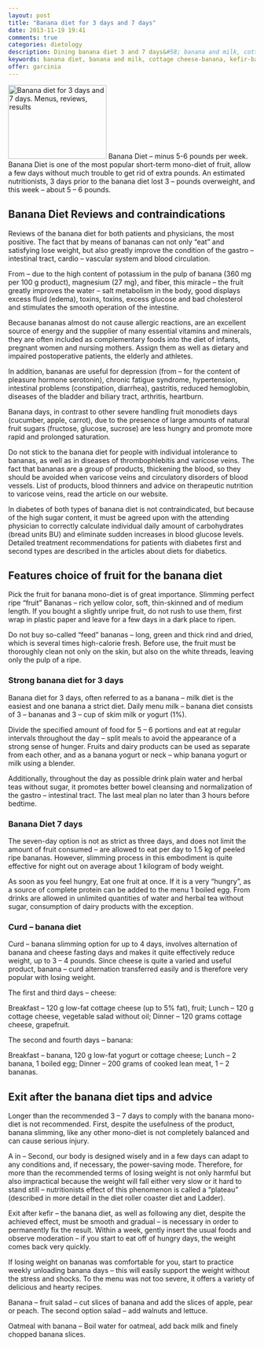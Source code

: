 ```yaml
---
layout: post
title: "Banana diet for 3 days and 7 days"
date: 2013-11-19 19:41
comments: true
categories: dietology
description: Dining banana diet 3 and 7 days&#58; banana and milk, cottage cheese - a banana and kefir - a banana helps to lose weight by 1 kg per day.
keywords: banana diet, banana and milk, cottage cheese-banana, kefir-banana
offer: garcinia
---
```

<p><img class="left" src="http://medusanews.com/images/banana-diet/image.jpg" width="200" height="150" title="banana diet, banana and milk, cottage cheese-banana, kefir-banana" alt="Banana diet for 3 days and 7 days. Menus, reviews, results"> Banana Diet &ndash; minus 5-6 pounds per week. Banana Diet is one of the most popular short-term mono-diet of fruit, allow a few days without much trouble to get rid of extra pounds. An estimated nutritionists, 3 days prior to the banana diet lost 3 &ndash; pounds overweight, and this week &ndash; about 5 &ndash; 6 pounds.</p>

<!-- more -->


<h2>Banana Diet Reviews and contraindications</h2>

<p>Reviews of the banana diet for both patients and physicians, the most positive. The fact that by means of bananas can not only &ldquo;eat&rdquo; and <span class="demo-button-click" id="demoT7">satisfying lose weight</span>, but also greatly improve the condition of the gastro &ndash; intestinal tract, cardio &ndash; vascular system and blood circulation.</p>

<p>From &ndash; due to the high content of potassium in the pulp of banana (360 mg per 100 g product), magnesium (27 mg), and fiber, this miracle &ndash; the fruit greatly improves the water &ndash; salt metabolism in the body, good displays excess fluid (edema), toxins, toxins, excess glucose and bad cholesterol and stimulates the smooth operation of the intestine.</p>

<p>Because bananas almost do not cause allergic reactions, are an excellent source of energy and the supplier of many essential vitamins and minerals, they are often included as complementary foods into the diet of infants, pregnant women and nursing mothers. Assign them as well as dietary and impaired postoperative patients, the elderly and athletes.</p>

<p>In addition, bananas are useful for depression (from &ndash; for the content of pleasure hormone serotonin), chronic fatigue syndrome, hypertension, intestinal problems (constipation, diarrhea), gastritis, reduced hemoglobin, diseases of the bladder and biliary tract, arthritis, heartburn.</p>

<p>Banana days, in contrast to other severe handling fruit monodiets days (cucumber, apple, carrot), due to the presence of large amounts of natural fruit sugars (fructose, glucose, sucrose) are less hungry and promote more rapid and prolonged saturation.</p>

<p>Do not stick to the banana diet for people with individual intolerance to bananas, as well as in diseases of thrombophlebitis and varicose veins. The fact that bananas are a group of products, thickening the blood, so they should be avoided when varicose veins and circulatory disorders of blood vessels. List of products, blood thinners and advice on therapeutic nutrition to varicose veins, read the article on our website.</p>

<p>In diabetes of both types of banana diet is not contraindicated, but because of the high sugar content, it must be agreed upon with the attending physician to correctly calculate individual daily amount of carbohydrates (bread units BU) and eliminate sudden increases in blood glucose levels. Detailed treatment recommendations for patients with diabetes first and second types are described in the articles about diets for diabetics.</p>

<h2>Features choice of fruit for the banana diet</h2>

<p>Pick the fruit for banana mono-diet is of great importance. Slimming perfect ripe &ldquo;fruit&rdquo; Bananas &ndash; rich yellow color, soft, thin-skinned and of medium length. If you bought a slightly unripe fruit, do not rush to use them, first wrap in plastic paper and leave for a few days in a dark place to ripen.</p>

<p>Do not buy so-called &ldquo;feed&rdquo; bananas &ndash; long, green and thick rind and dried, which is several times high-calorie fresh. Before use, the fruit must be thoroughly clean not only on the skin, but also on the white threads, leaving only the pulp of a ripe.</p>

<h3>Strong banana diet for 3 days</h3>

<p>Banana diet for 3 days, often referred to as a banana &ndash; milk diet is the easiest and one banana a strict diet. Daily menu milk &ndash; banana diet consists of 3 &ndash; bananas and 3 &ndash; cup of skim milk or yogurt (1%).</p>

<p>Divide the specified amount of food for 5 &ndash; 6 portions and eat at regular intervals throughout the day &ndash; split meals to avoid the appearance of a strong sense of hunger. Fruits and dairy products can be used as separate from each other, and as a banana yogurt or neck &ndash; whip banana yogurt or milk using a blender.</p>

<p>Additionally, throughout the day as possible drink plain water and herbal teas without sugar, it promotes better bowel cleansing and normalization of the gastro &ndash; intestinal tract. The last meal plan no later than 3 hours before bedtime.</p>

<h3>Banana Diet 7 days</h3>

<p>The seven-day option is not as strict as three days, and does not limit the amount of fruit consumed &ndash; are allowed to eat per day to 1.5 kg of peeled ripe bananas. However, slimming process in this embodiment is quite effective for night out on average about 1 kilogram of body weight.</p>

<p>As soon as you feel hungry, Eat one fruit at once. If it is a very &ldquo;hungry&rdquo;, as a source of complete protein can be added to the menu 1 boiled egg. From drinks are allowed in unlimited quantities of water and herbal tea without sugar, consumption of dairy products with the exception.</p>

<h3>Curd &ndash; banana diet</h3>

<p>Curd &ndash; banana slimming option for up to 4 days, involves alternation of banana and cheese fasting days and makes it quite effectively reduce weight, up to 3 &ndash; 4 pounds. Since cheese is quite a varied and useful product, banana &ndash; curd alternation transferred easily and is therefore very popular with losing weight.</p>

<p>The first and third days &ndash; cheese:</p>

<p>Breakfast &ndash; 120 g low-fat cottage cheese (up to 5% fat), fruit;
Lunch &ndash; 120 g cottage cheese, vegetable salad without oil;
Dinner &ndash; 120 grams cottage cheese, grapefruit.</p>

<p>The second and fourth days &ndash; banana:</p>

<p>Breakfast &ndash; banana, 120 g low-fat yogurt or cottage cheese;
Lunch &ndash; 2 banana, 1 boiled egg;
Dinner &ndash; 200 grams of cooked lean meat, 1 &ndash; 2 bananas.</p>

<h2>Exit after the banana diet tips and advice</h2>

<p>Longer than the recommended 3 &ndash; 7 days to comply with the banana mono-diet is not recommended. First, despite the usefulness of the product, banana slimming, like any other mono-diet is not completely balanced and can cause serious injury.</p>

<p>A in &ndash; Second, our body is designed wisely and in a few days can adapt to any conditions and, if necessary, the power-saving mode. Therefore, for more than the recommended terms of losing weight is not only harmful but also impractical because the weight will fall either very slow or it hard to stand still &ndash; nutritionists effect of this phenomenon is called a &ldquo;plateau&rdquo; (described in more detail in the diet roller coaster diet and Ladder).</p>

<p>Exit after kefir &ndash; the banana diet, as well as following any diet, despite the achieved effect, must be smooth and gradual &ndash; is necessary in order to permanently fix the result. Within a week, gently insert the usual foods and observe moderation &ndash; if you start to eat off of hungry days, the weight comes back very quickly.</p>

<p>If losing weight on bananas was comfortable for you, start to practice weekly unloading banana days &ndash; this will easily support the weight without the stress and shocks. To the menu was not too severe, it offers a variety of delicious and hearty recipes.</p>

<p>Banana &ndash; fruit salad &ndash; cut slices of banana and add the slices of apple, pear or peach. The second option salad &ndash; add walnuts and lettuce.</p>

<p>Oatmeal with banana &ndash; Boil water for oatmeal, add back milk and finely chopped banana slices.</p>

